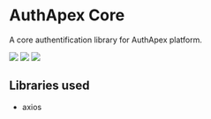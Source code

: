 # AuthApex Core

A core authentification library for AuthApex platform.

[![][npm-version]][npm-url] [![][gitlab-last-release]][npm-url] [![][npm-downloads]][npm-url]

## Libraries used
* axios

[npm-version]: https://badgen.net/npm/v/@authapex/core?label=version&color=green
[npm-downloads]: https://badgen.net/npm/dt/@authapex/core
[npm-url]: https://www.npmjs.com/package/@authapex/core
[gitlab-last-release]: https://badgen.net/github/release/stanek-r/@authapex/core/babel
